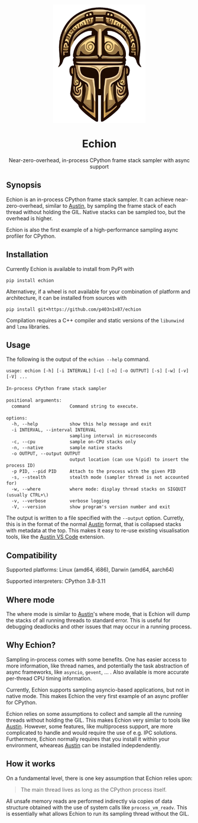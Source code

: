 <p align="center">
  <img align="center" src="art/logo.png" height="320px" />
</p>

<h1 align="center">Echion</h1>

<p align="center">
Near-zero-overhead, in-process CPython frame stack sampler with async support
</p>


## Synopsis

Echion is an in-process CPython frame stack sampler. It can achieve
near-zero-overhead, similar to [Austin][austin], by sampling the frame stack of
each thread without holding the GIL. Native stacks can be sampled too, but the
overhead is higher.

Echion is also the first example of a high-performance sampling async profiler
for CPython.


## Installation

Currently Echion is available to install from PyPI with

```console
pip install echion
```

Alternativey, if a wheel is not available for your combination of platform and
architecture, it can be installed from sources with

```console
pip install git+https://github.com/p403n1x87/echion
```

Compilation requires a C++ compiler and static versions of the `libunwind` and
`lzma` libraries.


## Usage

The following is the output of the `echion --help` command.

```
usage: echion [-h] [-i INTERVAL] [-c] [-n] [-o OUTPUT] [-s] [-w] [-v] [-V] ...

In-process CPython frame stack sampler

positional arguments:
  command               Command string to execute.

options:
  -h, --help            show this help message and exit
  -i INTERVAL, --interval INTERVAL
                        sampling interval in microseconds
  -c, --cpu             sample on-CPU stacks only
  -n, --native          sample native stacks
  -o OUTPUT, --output OUTPUT
                        output location (can use %(pid) to insert the process ID)
  -p PID, --pid PID     Attach to the process with the given PID
  -s, --stealth         stealth mode (sampler thread is not accounted for)
  -w, --where           where mode: display thread stacks on SIGQUIT (usually CTRL+\)
  -v, --verbose         verbose logging
  -V, --version         show program's version number and exit
```
The output is written to a file specified with the `--output` option. Curretly, this is in
the format of the normal [Austin][austin] format, that is collapsed stacks with
metadata at the top. This makes it easy to re-use existing visualisation tools,
like the [Austin VS Code][austin-vscode] extension.


## Compatibility

Supported platforms: Linux (amd64, i686), Darwin (amd64, aarch64)

Supported interpreters: CPython 3.8-3.11


## Where mode

The where mode is similar to [Austin][austin]'s where mode, that is Echion will
dump the stacks of all running threads to standard error. This is useful for
debugging deadlocks and other issues that may occur in a running process.


## Why Echion?

Sampling in-process comes with some benefits. One has easier access to more
information, like thread names, and potentially the task abstraction of async
frameworks, like `asyncio`, `gevent`, ... . Also available is more accurate
per-thread CPU timing information.

Currently, Echion supports sampling asyncio-based applications, but not in
native mode. This makes Echion the very first example of an async profiler for
CPython.

Echion relies on some assumptions to collect and sample all the running threads
without holding the GIL. This makes Echion very similar to tools like
[Austin][austin]. However, some features, like multiprocess support, are more
complicated to handle and would require the use of e.g. IPC solutions.
Furthermore, Echion normally requires that you install it within your
environment, wheareas [Austin][austin] can be installed indepdendently.


## How it works

On a fundamental level, there is one key assumption that Echion relies upon:

> The main thread lives as long as the CPython process itself.

All unsafe memory reads are performed indirectly via copies of data structure
obtained with the use of system calls like `process_vm_readv`. This is
essentially what allows Echion to run its sampling thread without the GIL.


[austin]: http://github.com/p403n1x87/austin
[austin-vscode]: https://marketplace.visualstudio.com/items?itemName=p403n1x87.austin-vscode
